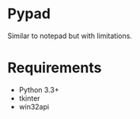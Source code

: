 # Pypad
Similar to notepad but with limitations.
# Requirements
  * Python 3.3+
  * tkinter
  * win32api
